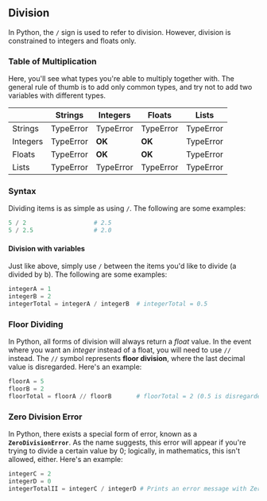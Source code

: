 ## Division

In Python, the `/` sign is used to refer to division. However, division is constrained to integers and floats only.

### Table of Multiplication

Here, you'll see what types you're able to multiply together with. The general rule of thumb is to add only common types, and try not to add two variables with different types.

|          | Strings   | Integers  | Floats    | Lists     |
|----------|-----------|-----------|-----------|-----------|
| Strings  | TypeError | TypeError | TypeError | TypeError |
| Integers | TypeError |   **OK**  |  **OK**   | TypeError |
| Floats   | TypeError |   **OK**  |  **OK**   | TypeError |
| Lists    | TypeError | TypeError | TypeError | TypeError |

### Syntax

Dividing items is as simple as using `/`. The following are some examples:

```python
5 / 2                   # 2.5
5 / 2.5                 # 2.0
```

#### Division with variables

Just like above, simply use `/` between the items you'd like to divide (a divided by b). The following are some examples:

```python
integerA = 1
integerB = 2
integerTotal = integerA / integerB  # integerTotal = 0.5
```

### Floor Dividing

In Python, all forms of division will always return a *float* value. In the event where you want an *integer* instead of a float, you will need to use `//` instead. The `//` symbol represents **floor division**, where the last decimal value is disregarded. Here's an example:

```python
floorA = 5
floorB = 2
floorTotal = floorA // floorB       # floorTotal = 2 (0.5 is disregarded)
```

### Zero Division Error

In Python, there exists a special form of error, known as a **`ZeroDivisionError`**. As the name suggests, this error will appear if you're trying to divide a certain value by 0; logically, in mathematics, this isn't allowed, either. Here's an example:

```python
integerC = 2
integerD = 0
integerTotalII = integerC / integerD # Prints an error message with ZeroDivisionError
```